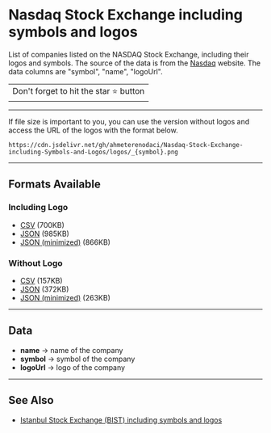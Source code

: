 # Nasdaq Stock Exchange including symbols and logos

List of companies listed on the NASDAQ Stock Exchange, including their logos and symbols. The source of the data is from the [Nasdaq](http://www.nasdaqtrader.com/trader.aspx?id=symboldirdefs) website. The data columns are "symbol", "name", "logoUrl".

<table>
	<tr>
		<td>
			Don't forget to hit the star ⭐ button
		</td>
	</tr>
</table>

---

If file size is important to you, you can use the version without logos and access the URL of the logos with the format below.

`https://cdn.jsdelivr.net/gh/ahmeterenodaci/Nasdaq-Stock-Exchange-including-Symbols-and-Logos/logos/_{symbol}.png`

---

## Formats Available

### Including Logo

-  [CSV](https://cdn.jsdelivr.net/gh/ahmeterenodaci/Nasdaq-Stock-Exchange-including-Symbols-and-Logos/nasdaq.csv) (700KB)
-  [JSON](https://cdn.jsdelivr.net/gh/ahmeterenodaci/Nasdaq-Stock-Exchange-including-Symbols-and-Logos/nasdaq.json) (985KB)
-  [JSON (minimized)](https://cdn.jsdelivr.net/gh/ahmeterenodaci/Nasdaq-Stock-Exchange-including-Symbols-and-Logos/nasdaq.min.json) (866KB)

### Without Logo

-  [CSV](https://cdn.jsdelivr.net/gh/ahmeterenodaci/Nasdaq-Stock-Exchange-including-Symbols-and-Logos/without_logo.csv) (157KB)
-  [JSON](https://cdn.jsdelivr.net/gh/ahmeterenodaci/Nasdaq-Stock-Exchange-including-Symbols-and-Logos/without_logo.json) (372KB)
-  [JSON (minimized)](https://cdn.jsdelivr.net/gh/ahmeterenodaci/Nasdaq-Stock-Exchange-including-Symbols-and-Logos/without_logo.min.json) (263KB)

---

## Data

-  **name** -> name of the company
-  **symbol** -> symbol of the company
-  **logoUrl** -> logo of the company

---

## See Also

-  [Istanbul Stock Exchange (BIST) including symbols and logos](https://github.com/ahmeterenodaci/Istanbul-Stock-Exchange--BIST--including-symbols-and-logos)
